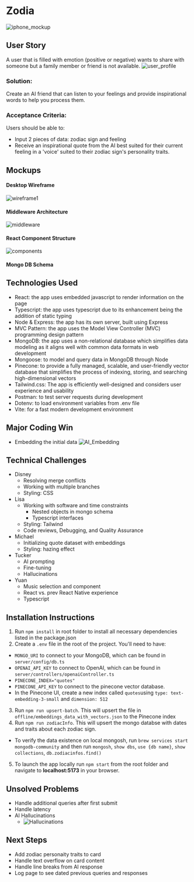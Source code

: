 # Zodia

![iphone_mockup](./assets/Zodia_mockup_sm.png)

## User Story

A user that is filled with emotion (positive or negative) wants to share with someone but a family member or friend is not available.
![user_profile](./assets/TAZ-Zodia-UX-final.png)

### Solution:

Create an AI friend that can listen to your feelings and provide inspirational words to help you process them.

### Acceptance Criteria:

Users should be able to:

- Input 2 pieces of data: zodiac sign and feeling
- Receive an inspirational quote from the AI best suited for their current feeling in a 'voice' suited to their zodiac sign's personality traits.

## Mockups

#### Desktop Wireframe

![wireframe1](./assets/wireframe_desktop.png)

#### Middleware Architecture

![middleware](./assets/middleware_architecture.png)

#### React Component Structure

![components](./assets/component_structure2.png)

#### Mongo DB Schema

## Technologies Used

- React: the app uses embedded javascript to render information on the page
- Typescript: the app uses typescript due to its enhancement being the addition of static typing
- Node & Express: the app has its own server, built using Express
- MVC Pattern: the app uses the Model View Controller (MVC) programming design pattern
- MongoDB: the app uses a non-relational database which simplifies data modeling as it aligns well with common data formats in web development
- Mongoose: to model and query data in MongoDB through Node
- Pinecone: to provide a fully managed, scalable, and user-friendly vector database that simplifies the process of indexing, storing, and searching high-dimensional vectors
- Tailwind.css: The app is efficiently well-designed and considers user experience and usability
- Postman: to test server requests during development
- Dotenv: to load environment variables from .env file
- Vite: for a fast modern development environment

## Major Coding Win

- Embedding the initial data
  ![AI_Embedding](./assets/majorCodingWins.png)

## Technical Challenges

- Disney
  - Resolving merge conflicts
  - Working with multiple branches
  - Styling: CSS
- Lisa
  - Working with software and time constraints
    - Nested objects in mongo schema
    - Typescript interfaces
  - Styling: Tailwind
  - Code reviews, Debugging, and Quality Assurance
- Michael
  - Initializing quote dataset with embeddings
  - Styling: hazing effect
- Tucker
  - AI prompting
  - Fine-tuning
  - Hallucinations
- Yuan
  - Music selection and component
  - React vs. prev React Native experience
  - Typescript

## Installation Instructions

1. Run `npm install` in root folder to install all necessary dependencies listed in the package.json
2. Create a `.env` file in the root of the project. You'll need to have:

- `MONGO_URI` to connect to your MongoDB, which can be found in `server/config/db.ts`
- `OPENAI_API_KEY` to connect to OpenAI, which can be found in `server/controllers/openaiController.ts`
- `PINECONE_INDEX="quotes"`
- `PINECONE_API_KEY` to connect to the pinecone vector database.
- In the Pinecone UI, create a new index called `quotes`using `type: text-embedding-3-small` and `dimension: 512`

3. Run `npm run upsert-batch`. This will upsert the file in `offline/embeddings_data_with_vectors.json` to the Pinecone index
4. Run `npm run zodiacInfo`. This will upsert the mongo databse with dates and traits about each zodiac sign.

- To verify the data existence on local mongosh, run `brew services start mongodb-community` and then run `mongosh`, `show dbs`, `use {db name}`, `show collections`, `db.zodiacinfos.find()`

5. To launch the app locally run `npm start` from the root folder and navigate to **localhost:5173** in your browser.

## Unsolved Problems

- Handle additional queries after first submit
- Handle latency
- AI Hallucinations
  - ![Hallucinations](./assets/Hallucinations.png)

## Next Steps

- Add zodiac personaity traits to card
- Handle text overflow on card content
- Handle line breaks from AI response
- Log page to see dated previous queries and responses
